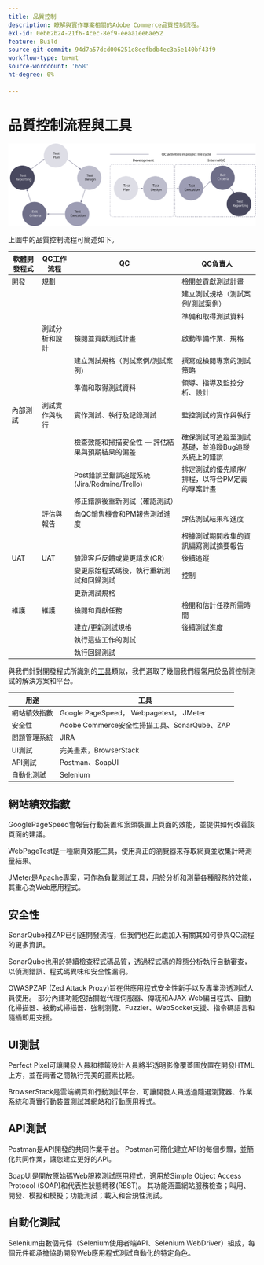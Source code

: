 ```yaml
---
title: 品質控制
description: 瞭解與實作專案相關的Adobe Commerce品質控制流程。
exl-id: 0eb62b24-21f6-4cec-8ef9-eeaa1ee6ae52
feature: Build
source-git-commit: 94d7a57dcd006251e8eefbdb4ec3a5e140bf43f9
workflow-type: tm+mt
source-wordcount: '658'
ht-degree: 0%

---
```


# 品質控制流程與工具

![品質控制程式圖](../../assets/playbooks/quality-control-diagram.svg)

上圖中的品質控制流程可簡述如下。

<table>
<thead>
  <tr>
    <th>軟體開發程式</th>
    <th>QC工作流程</th>
    <th>QC</th>
    <th>QC負責人</th>
  </tr>
</thead>
<tbody>
  <tr>
    <td>開發</td>
    <td>規劃</td>
    <td></td>
    <td>檢閱並貢獻測試計畫</td>
  </tr>
  <tr>
    <td></td>
    <td></td>
    <td></td>
    <td>建立測試規格（測試案例/測試案例）</td>
  </tr>
  <tr>
    <td></td>
    <td></td>
    <td></td>
    <td>準備和取得測試資料</td>
  </tr>
  <tr>
    <td></td>
    <td>測試分析和設計</td>
    <td>檢閱並貢獻測試計畫</td>
    <td>啟動準備作業、規格</td>
  </tr>
  <tr>
    <td></td>
    <td></td>
    <td>建立測試規格（測試案例/測試案例）</td>
    <td>撰寫或檢閱專案的測試策略</td>
  </tr>
  <tr>
    <td></td>
    <td></td>
    <td>準備和取得測試資料</td>
    <td> 領導、指導及監控分析、設計</td>
  </tr>
  <tr>
    <td>內部測試</td>
    <td>測試實作與執行</td>
    <td>實作測試、執行及記錄測試</td>
    <td>監控測試的實作與執行</td>
  </tr>
  <tr>
    <td></td>
    <td></td>
    <td>檢查效能和掃描安全性 — 評估結果與預期結果的偏差</td>
    <td>確保測試可追蹤至測試基礎，並追蹤Bug追蹤系統上的錯誤</td>
  </tr>
  <tr>
    <td></td>
    <td></td>
    <td>Post錯誤至錯誤追蹤系統(Jira/Redmine/Trello)</td>
    <td>排定測試的優先順序/排程，以符合PM定義的專案計畫</td>
  </tr>
  <tr>
    <td></td>
    <td></td>
    <td>修正錯誤後重新測試（確認測試）</td>
    <td></td>
  </tr>
  <tr>
    <td></td>
    <td>評估與報告</td>
    <td>向QC銷售機會和PM報告測試進度</td>
    <td>評估測試結果和進度</td>
  </tr>
  <tr>
    <td></td>
    <td></td>
    <td></td>
    <td>根據測試期間收集的資訊編寫測試摘要報告</td>
  </tr>
  <tr>
    <td>UAT</td>
    <td>UAT</td>
    <td>驗證客戶反饋或變更請求(CR)</td>
    <td>後續追蹤</td>
  </tr>
  <tr>
    <td></td>
    <td></td>
    <td>變更原始程式碼後，執行重新測試和回歸測試</td>
    <td>控制</td>
  </tr>
  <tr>
    <td></td>
    <td></td>
    <td>更新測試規格</td>
    <td></td>
  </tr>
  <tr>
    <td>維護</td>
    <td>維護</td>
    <td>檢閱和貢獻任務</td>
    <td>檢閱和估計任務所需時間</td>
  </tr>
  <tr>
    <td></td>
    <td></td>
    <td>建立/更新測試規格</td>
    <td>後續測試進度</td>
  </tr>
  <tr>
    <td></td>
    <td></td>
    <td>執行這些工作的測試</td>
    <td></td>
  </tr>
  <tr>
    <td></td>
    <td></td>
    <td>執行回歸測試</td>
    <td></td>
  </tr>
</tbody>
</table>

與我們針對開發程式所識別的[工具](project-management-tools.md)類似，我們選取了幾個我們經常用於品質控制測試的解決方案和平台。

| 用途 | 工具 |
|---------------------------|---------------------------------------------------|
| 網站績效指數 | Google PageSpeed， Webpagetest， JMeter |
| 安全性 | Adobe Commerce安全性掃描工具、SonarQube、ZAP |
| 問題管理系統 | JIRA |
| UI測試 | 完美畫素，BrowserStack |
| API測試 | Postman、SoapUI |
| 自動化測試 | Selenium |


## 網站績效指數

GooglePageSpeed會報告行動裝置和案頭裝置上頁面的效能，並提供如何改善該頁面的建議。

WebPageTest是一種網頁效能工具，使用真正的瀏覽器來存取網頁並收集計時測量結果。

JMeter是Apache專案，可作為負載測試工具，用於分析和測量各種服務的效能，其重心為Web應用程式。

## 安全性

SonarQube和ZAP已引進開發流程，但我們也在此處加入有關其如何參與QC流程的更多資訊。

SonarQube也用於持續檢查程式碼品質，透過程式碼的靜態分析執行自動審查，以偵測錯誤、程式碼異味和安全性漏洞。

OWASPZAP (Zed Attack Proxy)旨在供應用程式安全性新手以及專業滲透測試人員使用。 部分內建功能包括攔截代理伺服器、傳統和AJAX Web編目程式、自動化掃描器、被動式掃描器、強制瀏覽、Fuzzier、WebSocket支援、指令碼語言和隨插即用支援。

## UI測試

Perfect Pixel可讓開發人員和標籤設計人員將半透明影像覆蓋圖放置在開發HTML上方，並在兩者之間執行完美的畫素比較。

BrowserStack是雲端網頁和行動測試平台，可讓開發人員透過隨選瀏覽器、作業系統和真實行動裝置測試其網站和行動應用程式。

## API測試

Postman是API開發的共同作業平台。 Postman可簡化建立API的每個步驟，並簡化共同作業，讓您建立更好的API。

SoapUI是開放原始碼Web服務測試應用程式，適用於Simple Object Access Protocol (SOAP)和代表性狀態轉移(REST)。 其功能涵蓋網站服務檢查；叫用、開發、模擬和模擬；功能測試；載入和合規性測試。

## 自動化測試

Selenium由數個元件（Selenium使用者端API、Selenium WebDriver）組成，每個元件都承擔協助開發Web應用程式測試自動化的特定角色。
